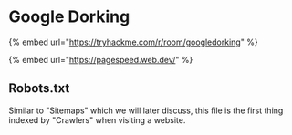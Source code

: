 # Google Dorking

{% embed url="https://tryhackme.com/r/room/googledorking" %}

{% embed url="https://pagespeed.web.dev/" %}

## ﻿﻿Robots.txt

Similar to "Sitemaps" which we will later discuss, this file is the first thing indexed by "Crawlers" when visiting a website.

